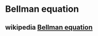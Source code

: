 # Bellman equation



## wikipedia [Bellman equation](https://en.wikipedia.org/wiki/Bellman_equation)

